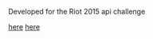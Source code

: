 Developed for the Riot 2015 api challenge

[here](src/main/java/datacollection/DataCollectTask.java)
[here](src/main/java/util/UrfDao.java)

